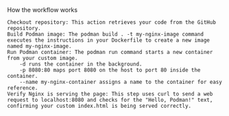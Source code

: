 How the workflow works

    Checkout repository: This action retrieves your code from the GitHub repository.
    Build Podman image: The podman build . -t my-nginx-image command executes the instructions in your Dockerfile to create a new image named my-nginx-image.
    Run Podman container: The podman run command starts a new container from your custom image.
        -d runs the container in the background.
        -p 8080:80 maps port 8080 on the host to port 80 inside the container.
        --name my-nginx-container assigns a name to the container for easy reference.
    Verify Nginx is serving the page: This step uses curl to send a web request to localhost:8080 and checks for the "Hello, Podman!" text, confirming your custom index.html is being served correctly. 